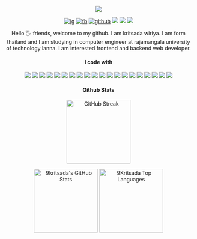 <p align="center">
  <a align="center" href="#" target="blank"><img src="https://user-images.githubusercontent.com/69795132/211474718-e992864f-ec2f-4647-b9e6-bce8bfd0e4c2.png" /></a>
</p>

<p align="center">
  <a align="center" href="https://instagram.com/9Kritsada/" target="_blank"><img src="https://img.shields.io/badge/9Kritsada-%23E4405F.svg?style=for-the-badge&logo=Instagram&logoColor=white" alt="ig"/></a>
  <a align="center" href="https://www.facebook.com/9Kritsada/" target="_blank"><img src="https://img.shields.io/badge/9Kritsada-1877F2?style=for-the-badge&logo=facebook&logoColor=white" alt="fb"/></a>
  <a align="center" href="https://github.com/9Kritsada/"><img src="https://img.shields.io/badge/9Kritsada-12100E.svg?style=for-the-badge&logo=github&logoColor=white" alt="github"/></a>
  <a align="center"><img src="https://komarev.com/ghpvc/?username=9Kritsada&label=PROFILE+VIEWS&style=for-the-badge&color=brightgreen" /></a>
  <a align="center"><img src="https://img.shields.io/badge/asus%20laptop-000000?style=for-the-badge&logo=asus&logoColor=white" /></a>
  <a align="center"><img src="https://img.shields.io/badge/Windows-0078D6?style=for-the-badge&logo=windows&logoColor=white" /></a>
</p>

<p align="center">
Hello 🖐️ friends, welcome to my github. I am kritsada wiriya. I am form thailand and I am studying in computer engineer at rajamangala university of technology lanna. I am interested frontend and backend web developer.
</p>

<h4 align="center">I code with</h4>
<p align="center">
  <img src="https://img.shields.io/badge/VSCode-0078D4?style=for-the-badge&logo=visual%20studio%20code&logoColor=white"/> 
  <img src="https://img.shields.io/badge/terminal-4D4D4D?style=for-the-badge&logo=windows%20terminal&logoColor=white"/>
  <img src="https://img.shields.io/badge/powershell-5391FE?style=for-the-badge&logo=powershell&logoColor=white"/> 
  <img src="https://img.shields.io/badge/npm-CB3837?style=for-the-badge&logo=npm&logoColor=white"/> 
  <img src="https://img.shields.io/badge/Cloudflare-F38020?style=for-the-badge&logo=Cloudflare&logoColor=white"/> 
  <img src="https://img.shields.io/badge/Edge-0078D7?style=for-the-badge&logo=Microsoft-edge&logoColor=white"/> 
  <img src="https://img.shields.io/badge/Brave-FF1B2D?style=for-the-badge&logo=Brave&logoColor=white"/> 
  <img src="https://img.shields.io/badge/C-00599C?style=for-the-badge&logo=c&logoColor=white"/> 
  <img src="https://img.shields.io/badge/C%2B%2B-00599C?style=for-the-badge&logo=c%2B%2B&logoColor=white"/>  
  <img src="https://img.shields.io/badge/JavaScript-323330?style=for-the-badge&logo=javascript&logoColor=F7DF1E"/>
  <img src="https://img.shields.io/badge/PHP-777BB4?style=for-the-badge&logo=php&logoColor=white"/>
  <img src="https://img.shields.io/badge/HTML5-E34F26?style=for-the-badge&logo=html5&logoColor=white"/>  
  <img src="https://img.shields.io/badge/CSS3-1572B6?style=for-the-badge&logo=css3&logoColor=white"/>
  <img src="https://img.shields.io/badge/Tailwind-38B2AC?style=for-the-badge&logo=tailwind-css&logoColor=white"/>
  <img src="https://img.shields.io/badge/Bootstrap-563D7C?style=for-the-badge&logo=bootstrap&logoColor=white"/>
  <img src="https://img.shields.io/badge/React-20232A?style=for-the-badge&logo=react&logoColor=61DAFB"/>
  <img src="https://img.shields.io/badge/Vue.js-35495E?style=for-the-badge&logo=vuedotjs&logoColor=4FC08D"/> 
  <img src="https://img.shields.io/badge/Font_Awesome-339AF0?style=for-the-badge&logo=fontawesome&logoColor=white"/> 
  <img src="https://img.shields.io/badge/Codeigniter-EF4223?style=for-the-badge&logo=codeigniter&logoColor=white" />
  <img src="https://img.shields.io/badge/MySQL-005C84?style=for-the-badge&logo=mysql&logoColor=white" />
</p>

<h4 align="center">Github Stats</h4>
<p align="center">
  <a><img  alt="GitHub Streak" src="https://streak-stats.demolab.com?user=9Kritsada&theme=swift" height="170px" /></a>
</p>
<p align="center"> 
  <a><img  alt="9kritsada's GitHub Stats" src="https://github-readme-stats.vercel.app/api?username=9Kritsada&show_icons=true&theme=swift" height="170px" /></a>
  <a><img alt="9Kritsada Top Languages" src="https://github-readme-stats.vercel.app/api/top-langs/?username=9Kritsada&langs_count=8&layout=compact&theme=swift" height="170px"/></a>
</p>



